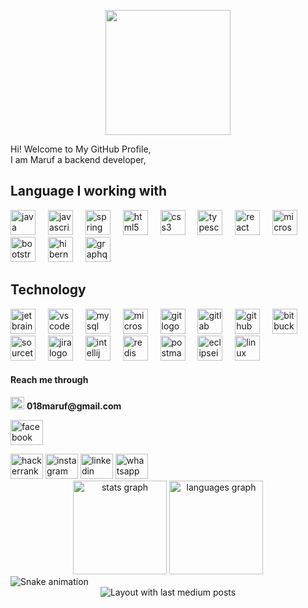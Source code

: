 <p align="center"></p>
<div align="center">
  <img
    height="200"
    src="https://media.giphy.com/media/3iyKHMIKg5VWG6qHUm/giphy.gif"
  />
</div>
<p align="left">
  Hi! Welcome to My GitHub Profile,
  <br />
  I am Maruf a backend developer,
</p>
<h2 align="left">Language I working with</h2>
<div align="left">
  <img
    src="https://cdn.jsdelivr.net/gh/devicons/devicon/icons/java/java-original.svg"
    height="40"
    alt="java logo"
  />
  <img width="12" />
  <img
    src="https://cdn.jsdelivr.net/gh/devicons/devicon/icons/javascript/javascript-original.svg"
    height="40"
    alt="javascript logo"
  />
  <img width="12" />
  <img
    src="https://cdn.jsdelivr.net/gh/devicons/devicon/icons/spring/spring-original.svg"
    height="40"
    alt="spring logo"
  />
  <img width="12" />
  <img
    src="https://cdn.jsdelivr.net/gh/devicons/devicon/icons/html5/html5-original.svg"
    height="40"
    alt="html5 logo"
  />
  <img width="12" />
  <img
    src="https://cdn.jsdelivr.net/gh/devicons/devicon/icons/css3/css3-original.svg"
    height="40"
    alt="css3 logo"
  />
  <img width="12" />
  <img
    src="https://cdn.jsdelivr.net/gh/devicons/devicon/icons/typescript/typescript-original.svg"
    height="40"
    alt="typescript logo"
  />
  <img width="12" />
  <img
    src="https://cdn.jsdelivr.net/gh/devicons/devicon/icons/react/react-original.svg"
    height="40"
    alt="react logo"
  />
  <img width="12" />
  <img
    src="https://cdn.simpleicons.org/microsoftsqlserver/CC2927"
    height="40"
    alt="microsoftsqlserver logo"
  />
  <img width="12" />
  <img
    src="https://cdn.simpleicons.org/bootstrap/7952B3"
    height="40"
    alt="bootstrap logo"
  />
  <img width="12" />
  <img
    src="https://skillicons.dev/icons?i=hibernate"
    height="40"
    alt="hibernate logo"
  />
  <img width="12" />
  <img
    src="https://skillicons.dev/icons?i=graphql"
    height="40"
    alt="graphql logo"
  />
</div>
<h2 align="left">Technology</h2>
<div align="left">
  <img
    src="https://cdn.jsdelivr.net/gh/devicons/devicon/icons/jetbrains/jetbrains-original.svg"
    height="40"
    alt="jetbrains logo"
  />
  <img width="12" />
  <img
    src="https://cdn.jsdelivr.net/gh/devicons/devicon/icons/vscode/vscode-original.svg"
    height="40"
    alt="vscode logo"
  />
  <img width="12" />
  <img
    src="https://cdn.jsdelivr.net/gh/devicons/devicon/icons/mysql/mysql-original.svg"
    height="40"
    alt="mysql logo"
  />
  <img width="12" />
  <img
    src="https://cdn.jsdelivr.net/gh/devicons/devicon/icons/microsoftsqlserver/microsoftsqlserver-plain.svg"
    height="40"
    alt="microsoftsqlserver logo"
  />
  <img width="12" />
  <img
    src="https://cdn.jsdelivr.net/gh/devicons/devicon/icons/git/git-original.svg"
    height="40"
    alt="git logo"
  />
  <img width="12" />
  <img
    src="https://cdn.jsdelivr.net/gh/devicons/devicon/icons/gitlab/gitlab-original.svg"
    height="40"
    alt="gitlab logo"
  />
  <img width="12" />
  <img
    src="https://cdn.jsdelivr.net/gh/devicons/devicon/icons/github/github-original.svg"
    height="40"
    alt="github logo"
  />
  <img width="12" />
  <img
    src="https://cdn.jsdelivr.net/gh/devicons/devicon/icons/bitbucket/bitbucket-original.svg"
    height="40"
    alt="bitbucket logo"
  />
  <img width="12" />
  <img
    src="https://cdn.jsdelivr.net/gh/devicons/devicon/icons/sourcetree/sourcetree-original.svg"
    height="40"
    alt="sourcetree logo"
  />
  <img width="12" />
  <img
    src="https://cdn.jsdelivr.net/gh/devicons/devicon/icons/jira/jira-original.svg"
    height="40"
    alt="jira logo"
  />
  <img width="12" />
  <img
    src="https://cdn.jsdelivr.net/gh/devicons/devicon/icons/intellij/intellij-original.svg"
    height="40"
    alt="intellij logo"
  />
  <img width="12" />
  <img
    src="https://cdn.jsdelivr.net/gh/devicons/devicon/icons/redis/redis-original.svg"
    height="40"
    alt="redis logo"
  />
  <img width="12" />
  <img
    src="https://skillicons.dev/icons?i=postman"
    height="40"
    alt="postman logo"
  />
  <img width="12" />
  <img
    src="https://skillicons.dev/icons?i=eclipse"
    height="40"
    alt="eclipseide logo"
  />
  <img width="12" />
  <img
    src="https://skillicons.dev/icons?i=linux"
    height="40"
    alt="linux logo"
  />
</div>
<h4 align="left">Reach me through</h4>
<div align="left">
  <p align="left">
    <img
      src="https://raw.githubusercontent.com/maurodesouza/profile-readme-generator/master/src/assets/icons/social/gmail/default.svg"
      width="22"
      height="20"
      alt="gmail logo"
    />
    <span><strong>018maruf@gmail.com</strong></span>
  </p>
  <p>
    <img
      src="https://raw.githubusercontent.com/maurodesouza/profile-readme-generator/master/src/assets/icons/social/facebook/default.svg"
      width="52"
      height="40"
      alt="facebook logo"
    />
  </p>
  <img
    src="https://raw.githubusercontent.com/maurodesouza/profile-readme-generator/master/src/assets/icons/social/hackerrank/default.svg"
    width="52"
    height="40"
    alt="hackerrank logo"
  />
  <img
    src="https://raw.githubusercontent.com/maurodesouza/profile-readme-generator/master/src/assets/icons/social/instagram/default.svg"
    width="52"
    height="40"
    alt="instagram logo"
  />
  <img
    src="https://raw.githubusercontent.com/maurodesouza/profile-readme-generator/master/src/assets/icons/social/linkedin/default.svg"
    width="52"
    height="40"
    alt="linkedin logo"
  />
  <img
    src="https://raw.githubusercontent.com/maurodesouza/profile-readme-generator/master/src/assets/icons/social/whatsapp/default.svg"
    width="52"
    height="40"
    alt="whatsapp logo"
  />
</div>
<div align="center">
  <img
    src="https://github-readme-stats.vercel.app/api?username=maruf409&hide_title=false&hide_rank=false&show_icons=true&include_all_commits=true&count_private=true&disable_animations=false&theme=dracula&locale=en&hide_border=false&order=1"
    height="150"
    alt="stats graph"
  />
  <img
    src="https://github-readme-stats.vercel.app/api/top-langs?username=maruf409&locale=en&hide_title=false&layout=compact&card_width=320&langs_count=5&theme=dracula&hide_border=false&order=2"
    height="150"
    alt="languages graph"
  />
</div>
<img
  src="https://raw.githubusercontent.com/maruf409/maruf409/output/snake.svg"
  alt="Snake animation"
/>
<div align="center">
  <img
    src="https://github-read-medium-git-main.pahlevikun.vercel.app/latest?limit=4&username=https://github.com/maruf409"
    alt="Layout with last medium posts"
  />
</div>
